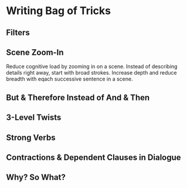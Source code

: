 # Writing Bag of Tricks

## Filters

## Scene Zoom-In

Reduce cognitive load by zooming in on a scene. Instead of describing details right away, start with broad strokes.
Increase depth and reduce breadth with eqach successive sentence in a scene.

## But & Therefore Instead of And & Then

## 3-Level Twists

## Strong Verbs

## Contractions & Dependent Clauses in Dialogue

## Why? So What?
